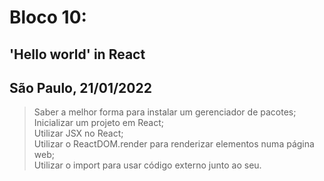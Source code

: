 # Bloco 10:

## 'Hello world' in React
## São Paulo, 21/01/2022

> Saber a melhor forma para instalar um gerenciador de pacotes;\
> Inicializar um projeto em React;\
> Utilizar JSX no React;\
> Utilizar o ReactDOM.render para renderizar elementos numa página web;\
> Utilizar o import para usar código externo junto ao seu.